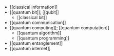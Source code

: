 - [[classical information]]
- [[quantum bit]]; [[qubit]]
    - [[classical bit]]
- [[quantum communication]]
- [[quantum computing]]; [[quantum computation]]
    - [[quantum algorithm]]
    - [[quantum programming]]
- [[quantum entanglement]]
- [[quantum internet]]
